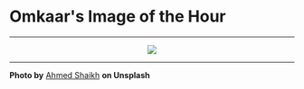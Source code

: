 # Omkaar's Image of the Hour

---

<div align="center">

<a href="https://unsplash.com/photos/a-luxury-beach-resort-with-pools-and-loungers-HzXQldeOSfo">
  <img src="https://images.unsplash.com/photo-1753724933350-c2e0e2990445?crop=entropy&cs=tinysrgb&fit=max&fm=jpg&ixid=M3w3NjA2Nzh8MHwxfHJhbmRvbXx8fHx8fHx8fDE3NTQ3NDgwMDB8&ixlib=rb-4.1.0&q=80&w=1080" style="max-width:100%; height:auto;">
</a>



</div>

---

**Photo by** [Ahmed Shaikh](https://unsplash.com/@ahmedshaikh) **on Unsplash**

